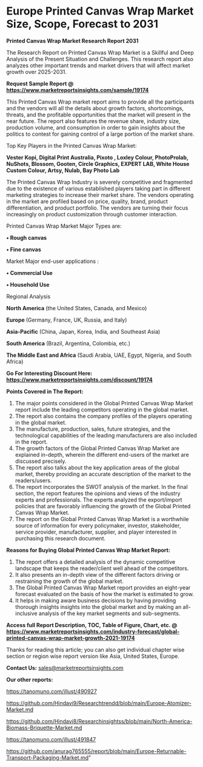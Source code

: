 # Europe Printed Canvas Wrap Market Size, Scope, Forecast to 2031

<strong>Printed Canvas Wrap Market Research Report 2031</strong>

The Research Report on Printed Canvas Wrap Market is a Skillful and Deep Analysis of the Present Situation and Challenges. This research report also analyzes other important trends and market drivers that will affect market growth over 2025-2031.

<strong>Request Sample Report @ <a href=https://www.marketreportsinsights.com/sample/19174>https://www.marketreportsinsights.com/sample/19174</a></strong>

This Printed Canvas Wrap market report aims to provide all the participants and the vendors will all the details about growth factors, shortcomings, threats, and the profitable opportunities that the market will present in the near future. The report also features the revenue share, industry size, production volume, and consumption in order to gain insights about the politics to contest for gaining control of a large portion of the market share.

Top Key Players in the Printed Canvas Wrap Market:

<strong>Vester Kopi, Digital Print Australia, Pixoto , Loxley Colour, PhotoProlab, NuShots, Blossom, Gooten, Circle Graphics, EXPERT LAB, White House Custom Colour, Artsy, Nulab, Bay Photo Lab</strong>

The Printed Canvas Wrap Industry is severely competitive and fragmented due to the existence of various established players taking part in different marketing strategies to increase their market share. The vendors operating in the market are profiled based on price, quality, brand, product differentiation, and product portfolio. The vendors are turning their focus increasingly on product customization through customer interaction.

Printed Canvas Wrap Market Major Types are:

<strong>• Rough canvas

• Fine canvas</strong>

Market Major end-user applications :

<strong>• Commercial Use

• Household Use</strong>

Regional Analysis

</u><strong><b>North America</b></strong> (the United States, Canada, and Mexico)

<strong><b>Europe </b></strong>(Germany, France, UK, Russia, and Italy)

<strong><b>Asia-Pacific</b></strong> (China, Japan, Korea, India, and Southeast Asia)

<strong><b>South America</b></strong> (Brazil, Argentina, Colombia, etc.)

<strong><b>The Middle East and Africa</b></strong> (Saudi Arabia, UAE, Egypt, Nigeria, and South Africa)

<strong>Go For Interesting Discount Here: <a href=https://www.marketreportsinsights.com/discount/19174>https://www.marketreportsinsights.com/discount/19174</a></strong>

<strong>Points Covered in The Report:</strong>
<ol>
  <li>The major points considered in the Global Printed Canvas Wrap Market report include the leading competitors operating in the global market.</li>
  <li>The report also contains the company profiles of the players operating in the global market.</li>
  <li>The manufacture, production, sales, future strategies, and the technological capabilities of the leading manufacturers are also included in the report.</li>
  <li>The growth factors of the Global Printed Canvas Wrap Market are explained in-depth, wherein the different end-users of the market are discussed precisely.</li>
  <li>The report also talks about the key application areas of the global market, thereby providing an accurate description of the market to the readers/users.</li>
  <li>The report incorporates the SWOT analysis of the market. In the final section, the report features the opinions and views of the industry experts and professionals. The experts analyzed the export/import policies that are favorably influencing the growth of the Global Printed Canvas Wrap Market.</li>
  <li>The report on the Global Printed Canvas Wrap Market is a worthwhile source of information for every policymaker, investor, stakeholder, service provider, manufacturer, supplier, and player interested in purchasing this research document.</li>
</ol>
<strong>Reasons for Buying Global Printed Canvas Wrap Market Report:</strong>

<ol>
  <li>The report offers a detailed analysis of the dynamic competitive landscape that keeps the reader/client well ahead of the competitors.</li>
  <li>It also presents an in-depth view of the different factors driving or restraining the growth of the global market.</li>
  <li>The Global Printed Canvas Wrap Market report provides an eight-year forecast evaluated on the basis of how the market is estimated to grow.</li>
  <li>It helps in making aware business decisions by having providing thorough insights insights into the global market and by making an all-inclusive analysis of the key market segments and sub-segments.</li>
</ol>
<strong>Access full Report Description, TOC, Table of Figure, Chart, etc. @ <a href=https://www.marketreportsinsights.com/industry-forecast/global-printed-canvas-wrap-market-growth-2021-19174>https://www.marketreportsinsights.com/industry-forecast/global-printed-canvas-wrap-market-growth-2021-19174</a></strong>


Thanks for reading this article; you can also get individual chapter wise section or region wise report version like Asia, United States, Europe.

<strong>Contact Us:</strong>
sales@marketreportsinsights.com

<strong>Our other reports:</strong>

<a href=https://tanomuno.com/illust/490927>https://tanomuno.com/illust/490927</a>

<a href=https://github.com/Hindavi9/Researchtrendd/blob/main/Europe-Atomizer-Market.md>https://github.com/Hindavi9/Researchtrendd/blob/main/Europe-Atomizer-Market.md</a>

<a href=https://github.com/Hindavi8/Researchinsightss/blob/main/North-America-Biomass-Briquette-Market.md>https://github.com/Hindavi8/Researchinsightss/blob/main/North-America-Biomass-Briquette-Market.md</a>

<a href=https://tanomuno.com/illust/491847>https://tanomuno.com/illust/491847</a>

<a href=https://github.com/anurag765555/report/blob/main/Europe-Returnable-Transport-Packaging-Market.md>https://github.com/anurag765555/report/blob/main/Europe-Returnable-Transport-Packaging-Market.md</a>"
